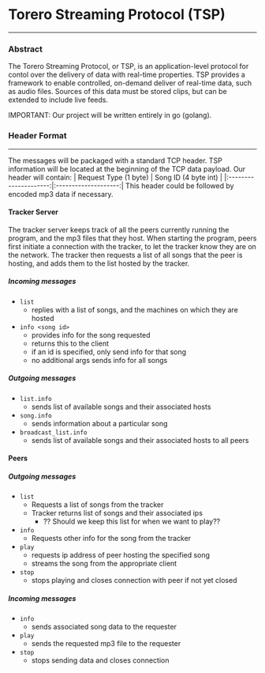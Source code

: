# Torero Streaming Protocol (TSP)
---
### Abstract

The Torero Streaming Protocol, or TSP, is an application-level protocol for
contol over the delivery of data with real-time properties. TSP provides a
framework to enable controlled, on-demand deliver of real-time data, such as
audio files. Sources of this data must be stored clips, but can be extended to
include live feeds.

IMPORTANT: Our project will be written entirely in go (golang).

### Header Format
---

The messages will be packaged with a standard TCP header.
TSP information will be located at the beginning of the TCP data payload.
Our header will contain:
| Request Type (1 byte) | Song ID (4 byte int) |
|:---------------------:|:--------------------:|
This header could be followed by encoded mp3 data if necessary.

#### Tracker Server 

The tracker server keeps track of all the peers currently running the program, and the 
mp3 files that they host. When starting the program, peers first initiate 
a connection with the tracker, to let the tracker know they are on 
the network. The tracker then requests a list of all songs that the peer is 
hosting, and adds them to the list hosted by the tracker. 

##### Incoming messages
* `list` 
    * replies with a list of songs, and the machines on which they are hosted
* `info <song id>`
    * provides info for the song requested
    * returns this to the client
    * if an id is specified, only send info for that song
    * no additional args sends info for all songs
##### Outgoing messages
* `list.info`
    * sends list of available songs and their associated hosts
* `song.info`
    * sends information about a particular song
* `broadcast_list.info`
    * sends list of available songs and their associated hosts to all peers

#### Peers

##### Outgoing messages
* `list` 
    * Requests a list of songs from the tracker
    * Tracker returns list of songs and their associated ips
        * ?? Should we keep this list for when we want to play??
* `info` 
    * Requests other info for the song from the tracker
* `play`
    * requests ip address of peer hosting the specified song
    * streams the song from the appropriate client
* `stop` 
    * stops playing and closes connection with peer if not yet closed

##### Incoming messages 
* `info`
    * sends associated song data to the requester
* `play`
    * sends the requested mp3 file to the requester
* `stop`
    * stops sending data and closes connection
